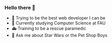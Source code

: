 ### Hello there 👋

- 🔭 Trying to be the best web developer I can be
- 🌱 Currently studying Computer Science at FAU
- 🚑 Training to be a rescue paramedic
- 💬 Ask me about Star Wars or the Pet Shop Boys
